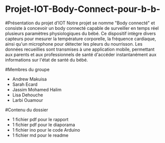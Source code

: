 # Projet-IOT-Body-Connect-pour-b-b-
#Présentation du projet d'IOT
Notre projet se nomme "Body connecté" et consiste à concevoir un body connecté capable de surveiller en temps réel plusieurs paramètres physiologiques du bébé. Ce dispositif intègre divers capteurs pour mesurer la température corporelle, la fréquence cardiaque, ainsi qu'un microphone pour détecter les pleurs du nourrisson. Les données recueillies sont transmises à une application mobile, permettant aux parents et aux professionnels de santé d'accéder instantanément aux informations sur l'état de santé du bébé.

#Membres du groupe
- Andrew Makuisa
- Sarah Ecard
- Jassim Mohamed Halim
- Lisa Dehouche
- Larbi Ouamour

#Contenu du dossier
- 1 fichier pdf pour le rapport
- 1 fichier pdf pour le diaporama
- 1 fichier ino pour le code Arduino
- 1 fichier md pour le readme

